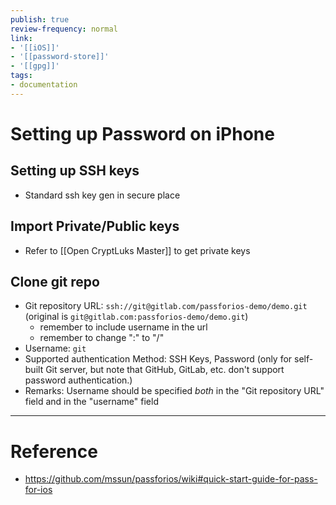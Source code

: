 ```yaml
---
publish: true
review-frequency: normal
link:
- '[[iOS]]'
- '[[password-store]]'
- '[[gpg]]'
tags:
- documentation
---
```


# Setting up Password on iPhone
## Setting up SSH keys
- Standard ssh key gen in secure place
## Import Private/Public keys
- Refer to [[Open CryptLuks Master]] to get private keys

## Clone git repo
-   Git repository URL: `ssh://git@gitlab.com/passforios-demo/demo.git` (original is `git@gitlab.com:passforios-demo/demo.git`)
    -   remember to include username in the url
    -   remember to change ":" to "/"
-   Username: `git`
-   Supported authentication Method: SSH Keys, Password (only for self-built Git server, but note that GitHub, GitLab, etc. don't support password authentication.)
-   Remarks: Username should be specified _both_ in the "Git repository URL" field and in the "username" field

---
# Reference
- https://github.com/mssun/passforios/wiki#quick-start-guide-for-pass-for-ios